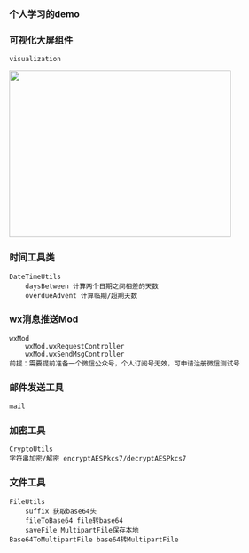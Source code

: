 ### 个人学习的demo

### 可视化大屏组件
    visualization
    
<img src=https://p9-juejin.byteimg.com/tos-cn-i-k3u1fbpfcp/aaf0bc4ca40f44f4a2054f4e8d5260b7~tplv-k3u1fbpfcp-watermark.image width=400 height=300 />

### 时间工具类
    DateTimeUtils
        daysBetween 计算两个日期之间相差的天数
        overdueAdvent 计算临期/超期天数
        
### wx消息推送Mod
    wxMod
        wxMod.wxRequestController
        wxMod.wxSendMsgController
    前提：需要提前准备一个微信公众号，个人订阅号无效，可申请注册微信测试号
    
### 邮件发送工具
    mail
    
### 加密工具
    CryptoUtils
    字符串加密/解密 encryptAESPkcs7/decryptAESPkcs7
    
### 文件工具
    FileUtils 
        suffix 获取base64头
        fileToBase64 file转base64
        saveFile MultipartFile保存本地
    Base64ToMultipartFile base64转MultipartFile